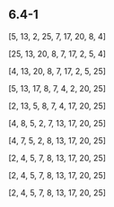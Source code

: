 ## 6.4-1 ##
[5, 13, 2, 25, 7, 17, 20, 8, 4]

[25, 13, 20, 8, 7, 17, 2, 5, 4]

[4, 13, 20, 8, 7, 17, 2, 5, 25]

[5, 13, 17, 8, 7, 4, 2, 20, 25]

[2, 13, 5, 8, 7, 4, 17, 20, 25]

[4, 8, 5, 2, 7, 13, 17, 20, 25]

[4, 7, 5, 2, 8, 13, 17, 20, 25]

[2, 4, 5, 7, 8, 13, 17, 20, 25]

[2, 4, 5, 7, 8, 13, 17, 20, 25]

[2, 4, 5, 7, 8, 13, 17, 20, 25]
